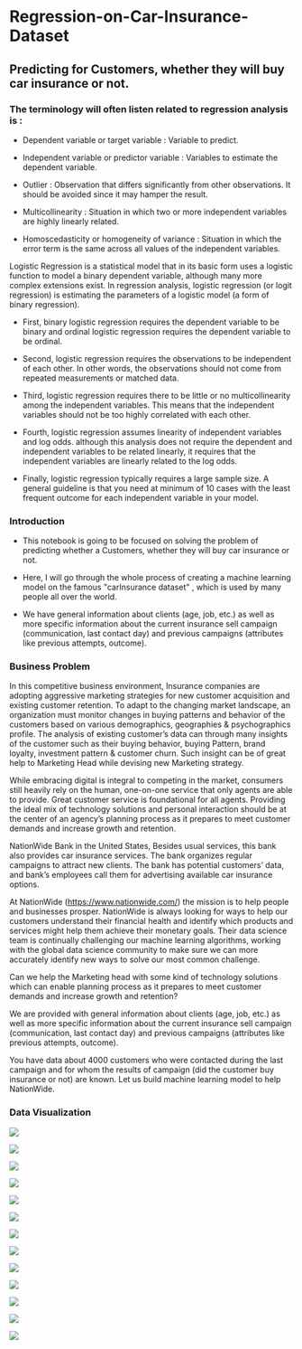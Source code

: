 # Regression-on-Car-Insurance-Dataset
## Predicting for Customers, whether they will buy car insurance or not.

### The terminology will often listen related to regression analysis is :

* Dependent variable or target variable : Variable to predict.

* Independent variable or predictor variable : Variables to estimate the dependent variable.

* Outlier : Observation that differs significantly from other observations. It should be avoided since it may hamper the result.

* Multicollinearity : Situation in which two or more independent variables are highly linearly related.

* Homoscedasticity or homogeneity of variance : Situation in which the error term is the same across all values of the independent variables.


Logistic Regression is a statistical model that in its basic form uses a logistic function to model a binary dependent variable, although many more complex extensions exist. In regression analysis, logistic regression (or logit regression) is estimating the parameters of a logistic model (a form of binary regression).


* First, binary logistic regression requires the dependent variable to be binary and ordinal logistic regression requires the dependent variable to be ordinal.

* Second, logistic regression requires the observations to be independent of each other. In other words, the observations should not come from repeated measurements or matched data.

* Third, logistic regression requires there to be little or no multicollinearity among the independent variables. This means that the independent variables should not be too highly correlated with each other.

* Fourth, logistic regression assumes linearity of independent variables and log odds. although this analysis does not require the dependent and independent variables to be related linearly, it requires that the independent variables are linearly related to the log odds.

* Finally, logistic regression typically requires a large sample size. A general guideline is that you need at minimum of 10 cases with the least frequent outcome for each independent variable in your model.

### Introduction

* This notebook is going to be focused on solving the problem of predicting whether a Customers, whether they will buy car insurance or not.

* Here, I will go through the whole process of creating a machine learning model on the famous "carInsurance dataset" , which is used by many people all over the world.

* We have general information about clients (age, job, etc.) as well as more specific information about the current insurance sell campaign (communication, last contact day) and previous campaigns (attributes like previous attempts, outcome).


### Business Problem

In this competitive business environment, Insurance companies are adopting aggressive marketing strategies for new customer acquisition and existing customer retention. To adapt to the changing market landscape, an organization must monitor changes in buying patterns and behavior of the customers based on various demographics, geographies & psychographics profile. The analysis of existing customer’s data can through many insights of the customer such as their buying behavior, buying Pattern, brand loyalty, investment pattern & customer churn. Such insight can be of great help to Marketing Head while devising new Marketing strategy.

While embracing digital is integral to competing in the market, consumers still heavily rely on the human, one-on-one service that only agents are able to provide. Great customer service is foundational for all agents. Providing the ideal mix of technology solutions and personal interaction should be at the center of an agency’s planning process as it prepares to meet customer demands and increase growth and retention.

NationWide Bank in the United States, Besides usual services, this bank also provides car insurance services. The bank organizes regular campaigns to attract new clients. The bank has potential customers’ data, and bank’s employees call them for advertising available car insurance options.

At NationWide (https://www.nationwide.com/) the mission is to help people and businesses prosper. NationWide is always looking for ways to help our customers understand their financial health and identify which products and services might help them achieve their monetary goals. Their data science team is continually challenging our machine learning algorithms, working with the global data science community to make sure we can more accurately identify new ways to solve our most common challenge.

Can we help the Marketing head with some kind of technology solutions which can enable planning process as it prepares to meet customer demands and increase growth and retention?

We are provided with general information about clients (age, job, etc.) as well as more specific information about the current insurance sell campaign (communication, last contact day) and previous campaigns (attributes like previous attempts, outcome).

You have data about 4000 customers who were contacted during the last campaign and for whom the results of campaign (did the customer buy insurance or not) are known. Let us build machine learning model to help NationWide.


### Data Visualization

![](https://github.com/ShivankUdayawal/Regression-on-Car-Insurance-Dataset/blob/main/Data%20Visualization/Age.png)

![](https://github.com/ShivankUdayawal/Regression-on-Car-Insurance-Dataset/blob/main/Data%20Visualization/carinsurance.png)

![](https://github.com/ShivankUdayawal/Regression-on-Car-Insurance-Dataset/blob/main/Data%20Visualization/job.png)

![](https://github.com/ShivankUdayawal/Regression-on-Car-Insurance-Dataset/blob/main/Data%20Visualization/education.png)

![](https://github.com/ShivankUdayawal/Regression-on-Car-Insurance-Dataset/blob/main/Data%20Visualization/marital.png)

![](https://github.com/ShivankUdayawal/Regression-on-Car-Insurance-Dataset/blob/main/Data%20Visualization/agewithinscurance.png)

![](https://github.com/ShivankUdayawal/Regression-on-Car-Insurance-Dataset/blob/main/Data%20Visualization/jobwithinscurance.png)

![](https://github.com/ShivankUdayawal/Regression-on-Car-Insurance-Dataset/blob/main/Data%20Visualization/educationwithinscurance.png)

![](https://github.com/ShivankUdayawal/Regression-on-Car-Insurance-Dataset/blob/main/Data%20Visualization/maritalwithinscurance.png)

![](https://github.com/ShivankUdayawal/Regression-on-Car-Insurance-Dataset/blob/main/Data%20Visualization/pairplot.png)

![](https://github.com/ShivankUdayawal/Regression-on-Car-Insurance-Dataset/blob/main/Data%20Visualization/heatmap.png)

![](https://github.com/ShivankUdayawal/Regression-on-Car-Insurance-Dataset/blob/main/Data%20Visualization/confusionmatrix.png)


![](https://github.com/ShivankUdayawal/Regression-on-Car-Insurance-Dataset/blob/main/Data%20Visualization/Roc.png)







